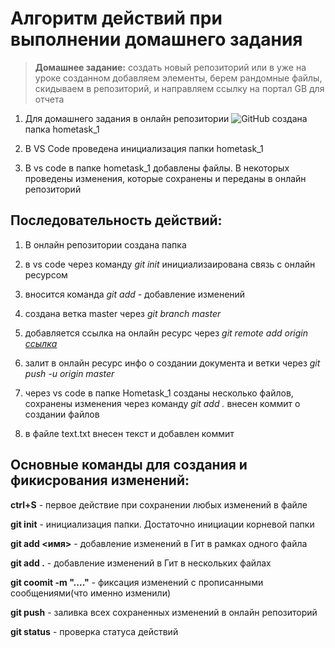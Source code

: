 # Алгоритм действий при выполнении домашнего задания

> __Домашнее задание:__ создать новый репозиторий или в уже на уроке созданном добавляем элементы, берем рандомные файлы, скидываем в репозиторий, и направляем ссылку на портал GB для отчета

1. Для домашнего задания в онлайн репозитории ![GitHub](/new_gitproject_2022/hometask_1/logo.PNG) создана папка hometask_1

2. В VS Code проведена инициализация папки hometask_1

3. В vs code в папке hometask_1 добавлены файлы. В некоторых проведены изменения, которые сохранены и переданы в онлайн репозиторий

## Последовательность действий:
1. В онлайн репозитории создана папка
2. в vs code через команду *git init* инициализаирована связь с онлайн ресурсом
3. вносится команда *git add* - добавление изменений
4. создана ветка master через *git branch master*
5. добавляется ссылка на онлайн ресурс через *git remote add origin [ссылка](https://github.com/DariaFedor-area/2022-new-folder.git)* 
6. залит в онлайн ресурс инфо о создании документа и ветки через *git push -u origin master*

7. через vs code в папке Hometask_1 созданы несколько файлов, сохранены изменения через команду *git add .* внесен коммит о создании файлов
8. в файле text.txt внесен текст и добавлен коммит 

## Основные команды для создания и фикисрования изменений:

**ctrl+S** - первое действие при сохранении любых изменений в файле

**git init** - инициализация папки. Достаточно инициации корневой папки

**git add <имя>** - добавление изменений в Гит в рамках одного файла

**git add .** - добавление изменений в Гит в нескольких файлах

**git coomit -m "...."** - фиксация изменений с прописанными сообщениями(что именно изменили)

**git push** - заливка всех сохраненных изменений в онлайн репозиторий

**git status** - проверка статуса действий 



